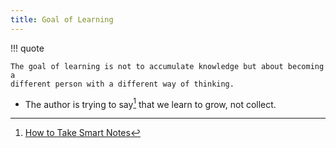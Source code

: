 ```yaml
---
title: Goal of Learning
---
```


!!! quote

    The goal of learning is not to accumulate knowledge but about becoming a
    different person with a different way of thinking.

- The author is trying to say[^1] that we learn to grow, not collect.

[^1]: [How to Take Smart Notes](../writing/book-ahrens-2017.md)
